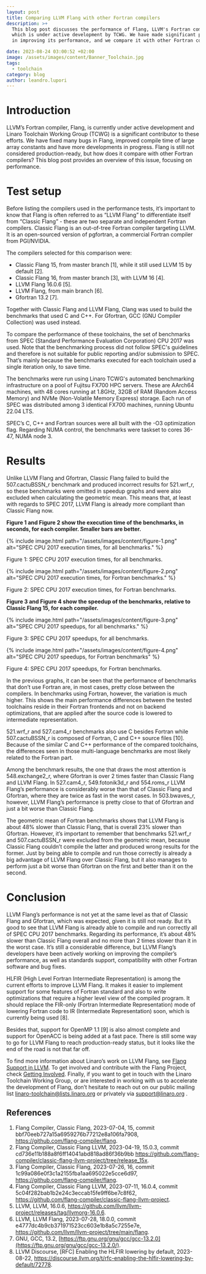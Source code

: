 ```yaml
---
layout: post
title: Comparing LLVM Flang with other Fortran compilers
description: >+
  This blog post discusses the performance of Flang, LLVM's Fortran compiler,
  which is under active development by TCWG. We have made significant progress
  in improving its performance, and we compare it with other Fortran compilers.

date: 2023-08-24 03:00:52 +02:00
image: /assets/images/content/Banner_Toolchain.jpg
tags:
  - toolchain
category: blog
author: leandro.lupori
---
```

# Introduction

LLVM’s Fortran compiler, Flang, is currently under active development and Linaro Toolchain Working Group (TCWG) is a significant contributor to these efforts. We have fixed many bugs in Flang, improved compile time of large array constants and have more developments in progress. Flang is still not considered production-ready, but how does it compare with other Fortran compilers? This blog post provides an overview of this issue, focusing on performance.

# Test setup

Before listing the compilers used in the performance tests, it’s important to know that Flang is often referred to as “LLVM Flang” to differentiate itself from “Classic Flang” - these are two separate and independent Fortran compilers. Classic Flang is an out-of-tree Fortran compiler targeting LLVM. It is an open-sourced version of pgfortran, a commercial Fortran compiler from PGI/NVIDIA. 

The compilers selected for this comparison were:

* Classic Flang 15, from master branch \[1], while it still used LLVM 15 by default \[2].
* Classic Flang 16, from master branch \[3], with LLVM 16 \[4].
* LLVM Flang 16.0.6 \[5].
* LLVM Flang, from main branch \[6].
* Gfortran 13.2 \[7].

Together with Classic Flang and LLVM Flang, Clang was used to build the benchmarks that used C and C++. For Gfortran, GCC (GNU Compiler Collection) was used instead.

To compare the performance of these toolchains, the set of benchmarks from SPEC (Standard Performance Evaluation Corporation) CPU 2017 was used. Note that the benchmarking process did not follow SPEC's guidelines and therefore is not suitable for public reporting and/or submission to SPEC. That’s mainly because the benchmarks executed for each toolchain used a single iteration only, to save time.

The benchmarks were run using Linaro TCWG's automated benchmarking infrastructure on a pool of Fujitsu FX700 HPC servers. These are AArch64 machines, with 48 cores running at 1.8GHz, 32GB of RAM (Random Access Memory) and NVMe (Non-Volatile Memory Express) storage. Each run of SPEC was distributed among 3 identical FX700 machines, running Ubuntu 22.04 LTS.

SPEC’s C, C++ and Fortran sources were all built with the -O3 optimization flag. Regarding NUMA control, the benchmarks were taskset to cores 36-47, NUMA node 3.

# Results

Unlike LLVM Flang and Gfortran, Classic Flang failed to build the 507.cactuBSSN_r benchmark and produced incorrect results for 521.wrf_r, so these benchmarks were omitted in speedup graphs and were also excluded when calculating the geometric mean. This means that, at least with regards to SPEC 2017, LLVM Flang is already more compliant than Classic Flang now.

**Figure 1 and Figure 2 show the execution time of the benchmarks, in seconds, for each compiler. Smaller bars are better.**

{% include image.html path="/assets/images/content/figure-1.png" alt="SPEC CPU 2017 execution times, for all benchmarks." %}
<p>Figure 1: SPEC CPU 2017 execution times, for all benchmarks.&nbsp;</p>

{% include image.html path="/assets/images/content/figure-2.png" alt="SPEC CPU 2017 execution times, for Fortran benchmarks." %}
<p>Figure 2: SPEC CPU 2017 execution times, for Fortran benchmarks.&nbsp;</p>

**Figure 3 and Figure 4 show the speedup of the benchmarks, relative to Classic Flang 15, for each compiler.**

{% include image.html path="/assets/images/content/figure-3.png" alt="SPEC CPU 2017 speedups, for all benchmarks." %}
<p>Figure 3: SPEC CPU 2017 speedups, for all benchmarks.&nbsp;</p>

{% include image.html path="/assets/images/content/figure-4.png" alt="SPEC CPU 2017 speedups, for Fortran benchmarks" %}
<p>Figure 4: SPEC CPU 2017 speedups, for Fortran benchmarks.&nbsp;</p>

In the previous graphs, it can be seen that the performance of benchmarks that don’t use Fortran are, in most cases, pretty close between the compilers. In benchmarks using Fortran, however, the variation is much higher. This shows the main performance differences between the tested toolchains reside in their Fortran frontends and not on backend optimizations, that are applied after the source code is lowered to intermediate representation.

521.wrf_r and 527.cam4_r benchmarks also use C besides Fortran while 507.cactuBSSN_r is composed of Fortran, C and C++ source files \[10]. Because of the similar C and C++ performance of the compared toolchains, the differences seen in those multi-language benchmarks are most likely related to the Fortran part.

Among the benchmark results, the one that draws the most attention is 548.exchange2_r, where Gfortran is over 2 times faster than Classic Flang and LLVM Flang. In 527.cam4_r, 549.fotonik3d_r and 554.roms_r LLVM Flang’s performance is considerably worse than that of Classic Flang and Gfortran, where they are twice as fast in the worst cases. In 503.bwaves_r, however, LLVM Flang’s performance is pretty close to that of Gfortran and just a bit worse than Classic Flang.

The geometric mean of Fortran benchmarks shows that LLVM Flang is about 48% slower than Classic Flang, that is overall 23% slower than Gfortran. However, it’s important to remember that benchmarks 521.wrf_r and 507.cactuBSSN_r were excluded from the geometric mean, because Classic Flang couldn’t compile the latter and produced wrong results for the former. Just by being able to compile and run those correctly is already a big advantage of LLVM Flang over Classic Flang, but it also manages to perform just a bit worse than Gfortran on the first and better than it on the second.

# Conclusion

LLVM Flang’s performance is not yet at the same level as that of Classic Flang and Gfortran, which was expected, given it is still not ready. But it’s good to see that LLVM Flang is already able to compile and run correctly all of SPEC CPU 2017 benchmarks. Regarding its performance, it’s about 48% slower than Classic Flang overall and no more than 2 times slower than it in the worst case. It’s still a considerable difference, but LLVM Flang’s developers have been actively working on improving the compiler’s performance, as well as standards support, compatibility with other Fortran software and bug fixes.

HLFIR (High Level Fortran Intermediate Representation) is among the current efforts to improve LLVM Flang. It makes it easier to implement support for some features of Fortran standard and also to write optimizations that require a higher level view of the compiled program. It should replace the FIR-only (Fortran Intermediate Representation) mode of lowering Fortran code to IR (Intermediate Representation) soon, which is currently being used \[8].

Besides that, support for OpenMP 1.1 \[9] is also almost complete and support for OpenACC is being added at a fast pace. There is still some way to go for LLVM Flang to reach production-ready status, but it looks like the end of the road is not that far off.

To find more information about Linaro’s work on LLVM Flang, see [Flang Support in LLVM](https://linaro.atlassian.net/wiki/spaces/LLVM/pages/28687990785/Flang+support+in+LLVM+FLANG). To get involved and contribute with the Flang Project, check [Getting Involved](https://flang.llvm.org/docs/GettingInvolved.html). Finally, if you want to get in touch with the Linaro Toolchain Working Group, or are interested in working with us to accelerate the development of Flang, don’t hesitate to reach out on our public mailing list [linaro-toolchain@lists.linaro.org](mailto:linaro-toolchain@lists.linaro.org) or privately via [support@linaro.org](mailto:support@linaro.org) .

## References

1. Flang Compiler, Classic Flang, 2023-07-04, 15, commit bbf70eeb727a15a6959276b77212e8a106fa7908, <https://github.com/flang-compiler/flang>.
2. Flang Compiler, Classic Flang LLVM, 2023-04-19, 15.0.3, commit cd736e11b188a8f6ff14041abd818ad86f36b9bb <https://github.com/flang-compiler/classic-flang-llvm-project/tree/release_15x>.
3. Flang Compiler, Classic Flang, 2023-07-26, 16, commit 1c99a086e0f3c1a2155fba1aa695022e5cce6d97,  <https://github.com/flang-compiler/flang>.
4. Flang Compiler, Classic Flang LLVM, 2023-07-11, 16.0.4, commit 5c04f282bab1b2e24c3eccab15fe9ff6be7c8f62, <https://github.com/flang-compiler/classic-flang-llvm-project>.
5. LLVM, LLVM, 16.0.6, <https://github.com/llvm/llvm-project/releases/tag/llvmorg-16.0.6>.
6. LLVM, LLVM Flang, 2023-07-28, 18.0.0, commit e4777dc4b9cb371971523cc603e1b8a5c7255e7e, <https://github.com/llvm/llvm-project/tree/main/flang>.
7. GNU, GCC, 13.2, [https://ftp.gnu.org/gnu/gcc/gcc-13.2.0](https://ftp.gnu.org/gnu/gcc/gcc-13.2.0/).
8. LLVM Discourse, \[RFC] Enabling the HLFIR lowering by default, 2023-08-22, <https://discourse.llvm.org/t/rfc-enabling-the-hlfir-lowering-by-default/72778>.